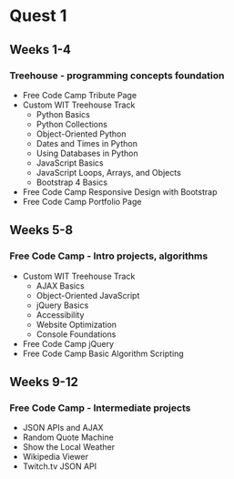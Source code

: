 # Quest 1

## Weeks 1-4

### Treehouse - programming concepts foundation

- Free Code Camp Tribute Page
- Custom WIT Treehouse Track
  - Python Basics
  - Python Collections
  - Object-Oriented Python
  - Dates and Times in Python
  - Using Databases in Python
  - JavaScript Basics
  - JavaScript Loops, Arrays, and Objects
  - Bootstrap 4 Basics
- Free Code Camp Responsive Design with Bootstrap
- Free Code Camp Portfolio Page

## Weeks 5-8

### Free Code Camp - Intro projects, algorithms

- Custom WIT Treehouse Track
  - AJAX Basics
  - Object-Oriented JavaScript
  - jQuery Basics
  - Accessibility
  - Website Optimization
  - Console Foundations
- Free Code Camp jQuery
- Free Code Camp Basic Algorithm Scripting

## Weeks 9-12

### Free Code Camp - Intermediate projects

- JSON APIs and AJAX
- Random Quote Machine
- Show the Local Weather
- Wikipedia Viewer
- Twitch.tv JSON API
